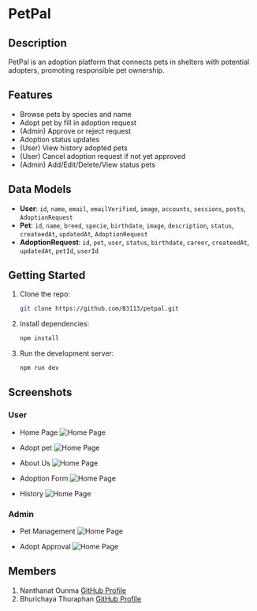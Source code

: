 # PetPal

## Description
PetPal is an adoption platform that connects pets in shelters with potential adopters, promoting responsible pet ownership.

## Features
- Browse pets by species and name
- Adopt pet by fill in adoption request
- (Admin) Approve or reject request 
- Adoption status updates
- (User) View history adopted pets
- (User) Cancel adoption request if not yet approved
- (Admin) Add/Edit/Delete/View status pets

## Data Models
- **User**: `id`, `name`, `email`, `emailVerified`, `image`, `accounts`, `sessions`, `posts`, `AdoptionRequest`
- **Pet**: `id`, `name`, `breed`, `specie`, `birthdate`, `image`, `description`, `status`, `createedAt`, `updatedAt`, `AdoptionRequest`
- **AdoptionRequest**: `id`, `pet`, `user`, `status`, `birthdate`, `career`, `createedAt`, `updatedAt`, `petId`, `userId`

## Getting Started
1. Clone the repo:
   ```bash
   git clone https://github.com/B3113/petpal.git
2. Install dependencies:
   ```bash 
   npm install
3. Run the development server:
   ```bash
   npm run dev


## Screenshots 
### User
- Home Page
![Home Page](img/home.jpg)

- Adopt pet
![Home Page](img/allpet.jpg)

- About Us
![Home Page](img/aboutUs.jpg)

- Adoption Form
![Home Page](img/fillform.jpg)

- History
![Home Page](img/history.jpg)

### Admin
- Pet Management
![Home Page](img/admin1.jpg)

- Adopt Approval
![Home Page](img/admin2.jpg)


## Members
1. Nanthanat Ounma [GitHub Profile](https://github.com/icepsn)  
2. Bhurichaya Thuraphan [GitHub Profile](https://github.com/B3113)
